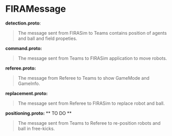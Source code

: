 # FIRAMessage

**detection.proto**:

>   The message sent from FIRASim to Teams contains position of agents and ball and field propeties.

**command.proto:**

>   The message sent from Teams to FIRASim application to move robots.

**referee.proto:**

>   The message from Referee to Teams to show GameMode and GameInfo.

**replacement.proto:**

>   The message sent from Referee to FIRASim to replace robot and ball.
 
**positioning.proto:** ** TO DO **

>   The message sent from Teams to Referee to re-position robots and ball in free-kicks.
